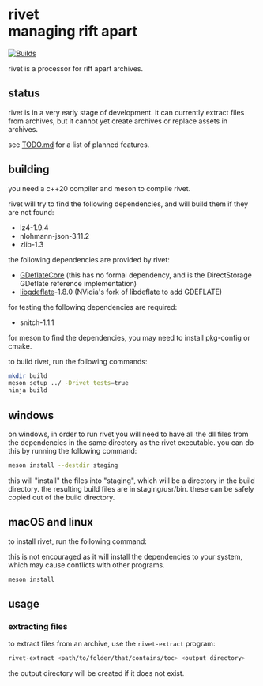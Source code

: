 # rivet <br/> managing rift apart

[![Builds](https://github.com/yretenai/rivet/actions/workflows/build-rivet.yml/badge.svg?branch=release)](https://github.com/yretenai/rivet/actions/workflows/build-rivet.yml)

rivet is a processor for rift apart archives.

## status

rivet is in a very early stage of development. 
it can currently extract files from archives, but it cannot yet create archives or replace assets in archives.

see [TODO.md](TODO.md) for a list of planned features.

## building

you need a c++20 compiler and meson to compile rivet.

rivet will try to find the following dependencies, and will build them if they are not found:

- lz4-1.9.4
- nlohmann-json-3.11.2
- zlib-1.3

the following dependencies are provided by rivet:

- [GDeflateCore](https://github.com/microsoft/DirectStorage/tree/main/GDeflate/GDeflate) 
    (this has no formal dependency, and is the DirectStorage GDeflate reference implementation)
- [libgdeflate](https://github.com/NVIDIA/libdeflate/)-1.8.0
  (NVidia's fork of libdeflate to add GDEFLATE)

for testing the following dependencies are required:

- snitch-1.1.1

for meson to find the dependencies, you may need to install pkg-config or cmake.

to build rivet, run the following commands:

```bash
mkdir build
meson setup ../ -Drivet_tests=true 
ninja build
```

## windows

on windows, in order to run rivet you will need to have all the dll files from the dependencies in the same 
directory as the rivet executable. you can do this by running the following command:

```bash
meson install --destdir staging
```

this will "install" the files into "staging", which will be a directory in the build directory.
the resulting build files are in staging/usr/bin. these can be safely copied out of the build directory.

## macOS and linux

to install rivet, run the following command:

this is not encouraged as it will install the dependencies to your system, which may cause conflicts with other programs.

```bash
meson install
```

## usage

### extracting files

to extract files from an archive, use the `rivet-extract` program:

```bash
rivet-extract <path/to/folder/that/contains/toc> <output directory>
```

the output directory will be created if it does not exist.
